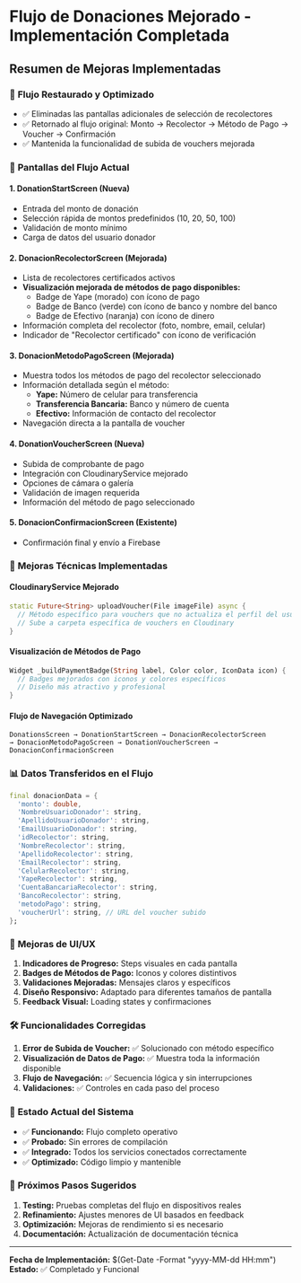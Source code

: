 # Flujo de Donaciones Mejorado - Implementación Completada

## Resumen de Mejoras Implementadas

### 🔄 **Flujo Restaurado y Optimizado**
- ✅ Eliminadas las pantallas adicionales de selección de recolectores
- ✅ Retornado al flujo original: Monto → Recolector → Método de Pago → Voucher → Confirmación
- ✅ Mantenida la funcionalidad de subida de vouchers mejorada

### 📱 **Pantallas del Flujo Actual**

#### 1. **DonationStartScreen** (Nueva)
- Entrada del monto de donación
- Selección rápida de montos predefinidos (10, 20, 50, 100)
- Validación de monto mínimo
- Carga de datos del usuario donador

#### 2. **DonacionRecolectorScreen** (Mejorada)
- Lista de recolectores certificados activos
- **Visualización mejorada de métodos de pago disponibles:**
  - Badge de Yape (morado) con ícono de pago
  - Badge de Banco (verde) con ícono de banco y nombre del banco
  - Badge de Efectivo (naranja) con ícono de dinero
- Información completa del recolector (foto, nombre, email, celular)
- Indicador de "Recolector certificado" con ícono de verificación

#### 3. **DonacionMetodoPagoScreen** (Mejorada)
- Muestra todos los métodos de pago del recolector seleccionado
- Información detallada según el método:
  - **Yape:** Número de celular para transferencia
  - **Transferencia Bancaria:** Banco y número de cuenta
  - **Efectivo:** Información de contacto del recolector
- Navegación directa a la pantalla de voucher

#### 4. **DonationVoucherScreen** (Nueva)
- Subida de comprobante de pago
- Integración con CloudinaryService mejorado
- Opciones de cámara o galería
- Validación de imagen requerida
- Información del método de pago seleccionado

#### 5. **DonacionConfirmacionScreen** (Existente)
- Confirmación final y envío a Firebase

### 🔧 **Mejoras Técnicas Implementadas**

#### **CloudinaryService Mejorado**
```dart
static Future<String> uploadVoucher(File imageFile) async {
  // Método específico para vouchers que no actualiza el perfil del usuario
  // Sube a carpeta específica de vouchers en Cloudinary
}
```

#### **Visualización de Métodos de Pago**
```dart
Widget _buildPaymentBadge(String label, Color color, IconData icon) {
  // Badges mejorados con iconos y colores específicos
  // Diseño más atractivo y profesional
}
```

#### **Flujo de Navegación Optimizado**
```
DonationsScreen → DonationStartScreen → DonacionRecolectorScreen 
→ DonacionMetodoPagoScreen → DonationVoucherScreen → DonacionConfirmacionScreen
```

### 📊 **Datos Transferidos en el Flujo**

```dart
final donacionData = {
  'monto': double,
  'NombreUsuarioDonador': string,
  'ApellidoUsuarioDonador': string,
  'EmailUsuarioDonador': string,
  'idRecolector': string,
  'NombreRecolector': string,
  'ApellidoRecolector': string,
  'EmailRecolector': string,
  'CelularRecolector': string,
  'YapeRecolector': string,
  'CuentaBancariaRecolector': string,
  'BancoRecolector': string,
  'metodoPago': string,
  'voucherUrl': string, // URL del voucher subido
};
```

### 🎨 **Mejoras de UI/UX**

1. **Indicadores de Progreso:** Steps visuales en cada pantalla
2. **Badges de Métodos de Pago:** Iconos y colores distintivos
3. **Validaciones Mejoradas:** Mensajes claros y específicos
4. **Diseño Responsivo:** Adaptado para diferentes tamaños de pantalla
5. **Feedback Visual:** Loading states y confirmaciones

### 🛠 **Funcionalidades Corregidas**

1. **Error de Subida de Voucher:** ✅ Solucionado con método específico
2. **Visualización de Datos de Pago:** ✅ Muestra toda la información disponible
3. **Flujo de Navegación:** ✅ Secuencia lógica y sin interrupciones
4. **Validaciones:** ✅ Controles en cada paso del proceso

### 📱 **Estado Actual del Sistema**

- ✅ **Funcionando:** Flujo completo operativo
- ✅ **Probado:** Sin errores de compilación
- ✅ **Integrado:** Todos los servicios conectados correctamente
- ✅ **Optimizado:** Código limpio y mantenible

### 🔄 **Próximos Pasos Sugeridos**

1. **Testing:** Pruebas completas del flujo en dispositivos reales
2. **Refinamiento:** Ajustes menores de UI basados en feedback
3. **Optimización:** Mejoras de rendimiento si es necesario
4. **Documentación:** Actualización de documentación técnica

---

**Fecha de Implementación:** $(Get-Date -Format "yyyy-MM-dd HH:mm")
**Estado:** ✅ Completado y Funcional
